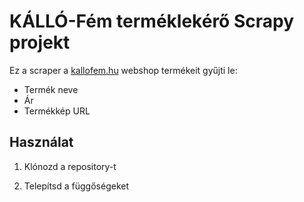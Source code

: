 # KÁLLÓ-Fém terméklekérő Scrapy projekt

Ez a scraper a [kallofem.hu](https://kallofem.hu/shop/group/keriteselemek) webshop termékeit gyűjti le:

- Termék neve
- Ár
- Termékkép URL

## Használat

1. Klónozd a repository-t

2. Telepítsd a függőségeket

